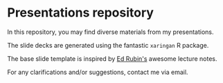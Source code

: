# Presentations repository

In this repository, you may find diverse materials from my presentations.

The slide decks are generated using the fantastic `xaringan` R package. 

The base slide template is inspired by [Ed Rubin's](https://github.com/edrubin) awesome lecture notes.

For any clarifications and/or suggestions, contact me via email.
